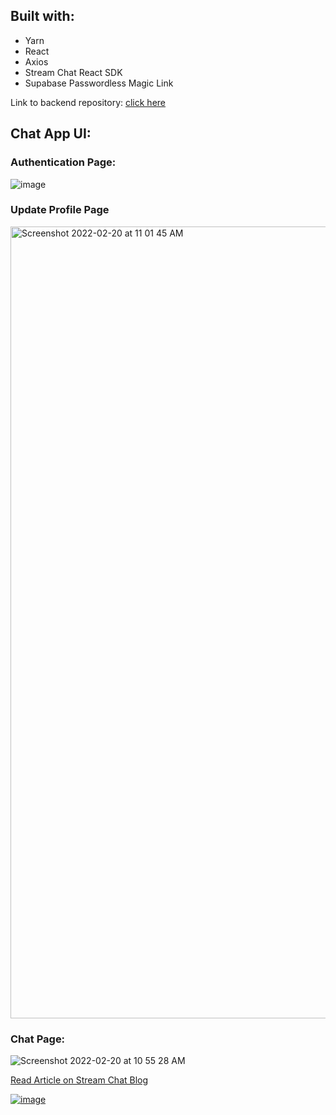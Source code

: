 ## Built with:

- Yarn 
- React
- Axios
- Stream Chat React SDK
- Supabase Passwordless Magic Link

Link to backend repository: [click here](https://github.com/unclebay143/my-team-chat-app-backend)


## Chat App UI:

### Authentication Page:
![image](https://user-images.githubusercontent.com/58919619/154837336-28cc6065-fde7-420e-bbc8-5ffc7dfd74f3.png)

### Update Profile Page
<img width="1267" alt="Screenshot 2022-02-20 at 11 01 45 AM" src="https://user-images.githubusercontent.com/58919619/154837532-8c5c42cf-8ebe-4c1f-8885-d1209183d70f.png">


### Chat Page:
![Screenshot 2022-02-20 at 10 55 28 AM](https://user-images.githubusercontent.com/58919619/154837306-851d6f5b-5a87-48f2-8889-7ac8309c1d3c.png)


[Read Article on Stream Chat Blog](url) 

[![image](https://user-images.githubusercontent.com/58919619/154837607-c6597087-0f76-4fe7-8c67-f716bda8e8ef.png)](https://www.buymeacoffee.com/unclebigbay)
